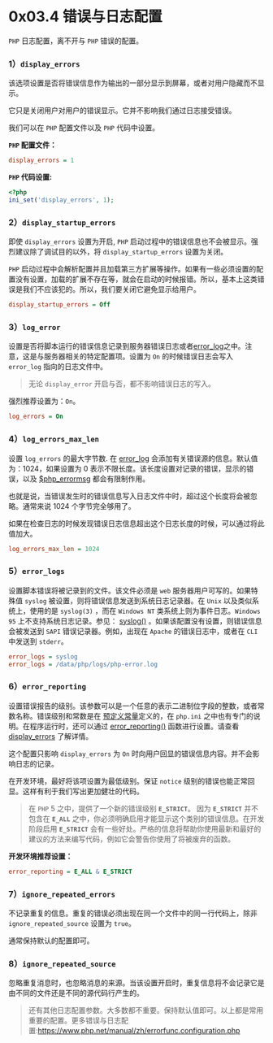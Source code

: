 # 0x03.4 错误与日志配置

`PHP` 日志配置，离不开与 `PHP` 错误的配置。



### 1）`display_errors`

该选项设置是否将错误信息作为输出的一部分显示到屏幕，或者对用户隐藏而不显示。

它只是关闭用户对用户的错误显示。它并不影响我们通过日志接受错误。

我们可以在 `PHP` 配置文件以及 `PHP` 代码中设置。

**`PHP` 配置文件：**

```ini
display_errors = 1
```

**`PHP` 代码设置:**

```php
<?php
ini_set('display_errors', 1);
```



### 2）`display_startup_errors`

即使 `display_errors` 设置为开启, `PHP` 启动过程中的错误信息也不会被显示。强烈建议除了调试目的以外，将 `display_startup_errors` 设置为关闭。

`PHP` 启动过程中会解析配置并且加载第三方扩展等操作。如果有一些必须设置的配置没有设置，加载的扩展不存在等，就会在启动的时候报错。所以，基本上这类错误是我们不应该犯的。所以，我们要关闭它避免显示给用户。

```ini
display_startup_errors = Off
```



### 3）`log_error`

设置是否将脚本运行的错误信息记录到服务器错误日志或者[error_log](https://www.php.net/manual/zh/errorfunc.configuration.php#ini.error-log)之中。注意，这是与服务器相关的特定配置项。设置为 `On` 的时候错误日志会写入 `error_log` 指向的日志文件中。

> 无论 `display_error` 开启与否，都不影响错误日志的写入。

强烈推荐设置为：`On`。

```ini
log_errors = On
```



### 4）`log_errors_max_len`

设置 `log_errors` 的最大字节数. 在 [error_log](https://www.php.net/manual/zh/errorfunc.configuration.php#ini.error-log) 会添加有关错误源的信息。默认值为：1024，如果设置为 0 表示不限长度。该长度设置对记录的错误，显示的错误，以及 [$php_errormsg](https://www.php.net/manual/zh/reserved.variables.phperrormsg.php) 都会有限制作用。

也就是说，当错误发生时的错误信息写入日志文件中时，超过这个长度将会被忽略。通常来说 1024 个字节完全够用了。

如果在检查日志的时候发现错误日志信息超出这个日志长度的时候，可以通过将此值加大。

```ini
log_errors_max_len = 1024
```



### 5）`error_logs`

设置脚本错误将被记录到的文件。该文件必须是 `web` 服务器用户可写的。如果特殊值 `syslog` 被设置，则将错误信息发送到系统日志记录器。在 `Unix` 以及类似系统上，使用的是 `syslog(3)` ，而在 `Windows NT` 类系统上则为事件日志。`Windows 95` 上不支持系统日志记录。参见： [syslog()](https://www.php.net/manual/zh/function.syslog.php) 。如果该配置没有设置，则错误信息会被发送到 `SAPI` 错误记录器。例如，出现在 `Apache` 的错误日志中，或者在 `CLI` 中发送到 `stderr`。

```ini
error_logs = syslog
error_logs = /data/php/logs/php-error.log
```



### 6）`error_reporting`

设置错误报告的级别。该参数可以是一个任意的表示二进制位字段的整数，或者常数名称。错误级别和常数是在 [预定义常量](https://www.php.net/manual/zh/errorfunc.constants.php)定义的，在 `php.ini` 之中也有专门的说明。在程序运行时，还可以通过 [error_reporting()](https://www.php.net/manual/zh/function.error-reporting.php) 函数进行设置。请查看 [display_errors](https://www.php.net/manual/zh/errorfunc.configuration.php#ini.display-errors) 了解详情。

这个配置只影响 `display_errors` 为 `On` 时向用户回显的错误信息内容。并不会影响日志的记录。

在开发环境，最好将该项设置为最低级别。保证 `notice` 级别的错误也能正常回显。这样有利于我们写出更加健壮的代码。

>在 `PHP` 5 之中，提供了一个新的错误级别 **`E_STRICT`**。 因为 **`E_STRICT`** 并不包含在 **`E_ALL`** 之中，你必须明确启用才能显示这个类别的错误信息。在开发阶段启用 **`E_STRICT`** 会有一些好处。严格的信息将帮助你使用最新和最好的建议的方法来编写代码，例如它会警告你使用了将被废弃的函数。

**开发环境推荐设置：**

```ini
error_reporting = E_ALL & E_STRICT
```



### 7）`ignore_repeated_errors`

不记录重复的信息。重复的错误必须出现在同一个文件中的同一行代码上，除非 `ignore_repeated_source` 设置为 `true`。

通常保持默认的配置即可。



### 8）`ignore_repeated_source`

忽略重复消息时，也忽略消息的来源。当该设置开启时，重复信息将不会记录它是由不同的文件还是不同的源代码行产生的。



> 还有其他日志配置参数。大多数都不重要。保持默认值即可。以上都是常用重要的配置。更多错误与日志配置:https://www.php.net/manual/zh/errorfunc.configuration.php

